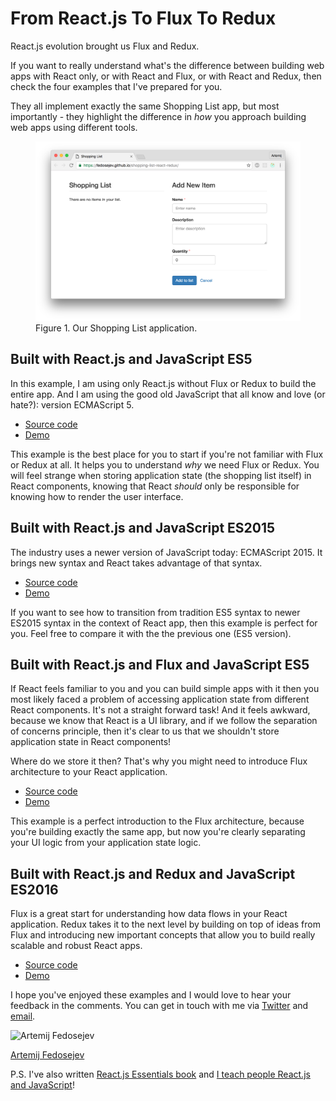 # From React.js To Flux To Redux

React.js evolution brought us Flux and Redux.

If you want to really understand what's the difference between building web apps with React only, or with React and Flux, or with React and Redux, then check the four examples that I've prepared for you.

They all implement exactly the same Shopping List app, but most importantly - they highlight the difference in _how_ you approach building web apps using different tools.

<figure class="figure">
  <a href="https://fedosejev.github.io/shopping-list-react-redux/" target="_blank">
    <img src="./images/app.png" alt="Application screenshot" class="figure-img img-fluid img-rounded" />
  </a>
  <figcaption class="figure-caption">Figure 1. Our Shopping List application.</figcaption>
</figure>

## Built with React.js and JavaScript ES5

In this example, I am using only React.js without Flux or Redux to build the entire app. And I am using the good old JavaScript that all know and love (or hate?): version ECMAScript 5.

+ [Source code](https://github.com/fedosejev/shopping-list-react)
+ [Demo](http://fedosejev.github.io/shopping-list-react/)

This example is the best place for you to start if you're not familiar with Flux or Redux at all. It helps you to understand _why_ we need Flux or Redux. You will feel strange when storing application state (the shopping list itself) in React components, knowing that React _should_ only be responsible for knowing how to render the user interface.

## Built with React.js and JavaScript ES2015

The industry uses a newer version of JavaScript today: ECMAScript 2015. It brings new syntax and React takes advantage of that syntax.

+ [Source code](https://github.com/fedosejev/shopping-list-react-es2015)
+ [Demo](http://fedosejev.github.io/shopping-list-react-es2015)

If you want to see how to transition from tradition ES5 syntax to newer ES2015 syntax in the context of React app, then this example is perfect for you. Feel free to compare it with the the previous one (ES5 version).

## Built with React.js and Flux and JavaScript ES5

If React feels familiar to you and you can build simple apps with it then you most likely faced a problem of accessing application state from different React components. It's not a straight forward task! And it feels awkward, because we know that React is a UI library, and if we follow the separation of concerns principle, then it's clear to us that we shouldn't store application state in React components!

Where do we store it then? That's why you might need to introduce Flux architecture to your React application.

+ [Source code](https://github.com/fedosejev/shopping-list-react-flux)
+ [Demo](http://fedosejev.github.io/shopping-list-react-flux/)

This example is a perfect introduction to the Flux architecture, because you're building exactly the same app, but now you're clearly separating your UI logic from your application state logic.

## Built with React.js and Redux and JavaScript ES2016

Flux is a great start for understanding how data flows in your React application. Redux takes it to the next level by building on top of ideas from Flux and introducing new important concepts that allow you to build really scalable and robust React apps.

+ [Source code](https://github.com/fedosejev/shopping-list-react-redux)
+ [Demo](https://fedosejev.github.io/shopping-list-react-redux/)

I hope you've enjoyed these examples and I would love to hear your feedback in the comments. You can get in touch with me via [Twitter](http://twitter.com/artemy) and [email](mailto:artemij@fedosejev.com).

<img src="../__static/images/artemij-fedosejev.jpg" alt="Artemij Fedosejev" class="author-photo clip-shape" />

[Artemij Fedosejev](http://artemij.com)

P.S. I've also written [React.js Essentials book](http://reactessentials.com) and [I teach people React.js and JavaScript](http://progressdots.com)!